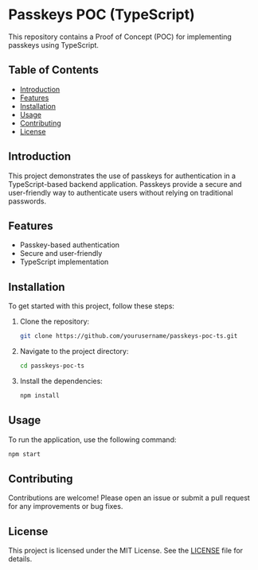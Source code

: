 # Passkeys POC (TypeScript)

This repository contains a Proof of Concept (POC) for implementing passkeys using TypeScript.

## Table of Contents

- [Introduction](#introduction)
- [Features](#features)
- [Installation](#installation)
- [Usage](#usage)
- [Contributing](#contributing)
- [License](#license)

## Introduction

This project demonstrates the use of passkeys for authentication in a TypeScript-based backend application. Passkeys provide a secure and user-friendly way to authenticate users without relying on traditional passwords.

## Features

- Passkey-based authentication
- Secure and user-friendly
- TypeScript implementation

## Installation

To get started with this project, follow these steps:

1. Clone the repository:
    ```sh
    git clone https://github.com/yourusername/passkeys-poc-ts.git
    ```
2. Navigate to the project directory:
    ```sh
    cd passkeys-poc-ts
    ```
3. Install the dependencies:
    ```sh
    npm install
    ```

## Usage

To run the application, use the following command:
```sh
npm start
```

## Contributing

Contributions are welcome! Please open an issue or submit a pull request for any improvements or bug fixes.

## License

This project is licensed under the MIT License. See the [LICENSE](LICENSE) file for details.
